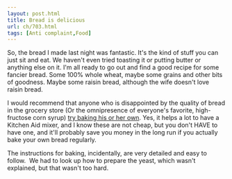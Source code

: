 ```yaml
---
layout: post.html
title: Bread is delicious
url: ch/703.html
tags: [Anti complaint,Food]
---
```

So, the bread I made last night was fantastic. It's the kind of stuff you can just sit and eat. We haven't even tried toasting it or putting butter or anything else on it. I'm all ready to go out and find a good recipe for some fancier bread. Some 100% whole wheat, maybe some grains and other bits of goodness. Maybe some raisin bread, although the wife doesn't love raisin bread.

I would recommend that anyone who is disappointed by the quality of bread in the grocery store (Or the omnipresence of everyone's favorite, high-fructose corn syrup) [try baking his or her own](http://www.thesimpledollar.com/2007/11/04/homemade-bread-cheap-delicious-healthy-and-easier-than-you-think/). Yes, it helps a lot to have a Kitchen Aid mixer, and I know these are not cheap, but you don't HAVE to have one, and it'll probably save you money in the long run if you actually bake your own bread regularly.

The instructions for baking, incidentally, are very detailed and easy to follow.  We had to look up how to prepare the yeast, which wasn't explained, but that wasn't too hard.
